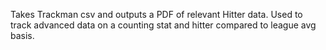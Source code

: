 Takes Trackman csv and outputs a PDF of relevant Hitter data. Used to track advanced data on a counting stat and hitter compared to league avg basis.
